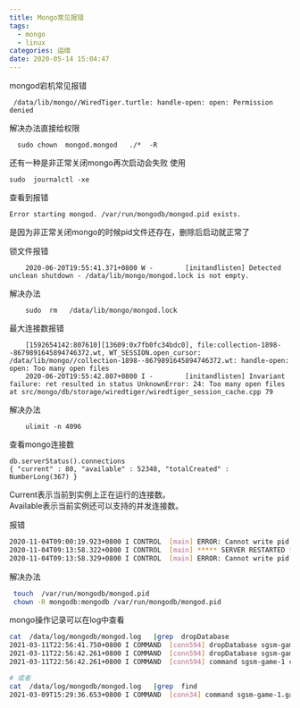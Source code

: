 ```yaml
---
title: Mongo常见报错
tags:
  - mongo
  - linux
categories: 运维
date: 2020-05-14 15:04:47
---
```


mongod宕机常见报错

     /data/lib/mongo//WiredTiger.turtle: handle-open: open: Permission denied

  解决办法直接给权限
      
      sudo chown  mongod.mongod   ./*  -R

还有一种是非正常关闭mongo再次启动会失败  使用

    sudo  journalctl -xe

查看到报错

    Error starting mongod. /var/run/mongodb/mongod.pid exists.

是因为非正常关闭mongo的时候pid文件还存在，删除后启动就正常了


锁文件报错

        2020-06-20T19:55:41.371+0800 W -        [initandlisten] Detected unclean shutdown - /data/lib/mongo/mongod.lock is not empty.

解决办法

        sudo  rm   /data/lib/mongo/mongod.lock

最大连接数报错

        [1592654142:807610][13609:0x7fb0fc34bdc0], file:collection-1898--8679891645894746372.wt, WT_SESSION.open_cursor: /data/lib/mongo//collection-1898--8679891645894746372.wt: handle-open: open: Too many open files
        2020-06-20T19:55:42.807+0800 I -        [initandlisten] Invariant failure: ret resulted in status UnknownError: 24: Too many open files at src/mongo/db/storage/wiredtiger/wiredtiger_session_cache.cpp 79

解决办法

        ulimit -n 4096


查看mongo连接数

    db.serverStatus().connections
    { "current" : 80, "available" : 52348, "totalCreated" : NumberLong(367) }


Current表示当前到实例上正在运行的连接数。
<br/>Available表示当前实例还可以支持的并发连接数。<br/>


报错
```bash
2020-11-04T09:00:19.923+0800 I CONTROL  [main] ERROR: Cannot write pid file to /var/run/mongodb/mongod.pid: No such file or directory
2020-11-04T09:13:58.322+0800 I CONTROL  [main] ***** SERVER RESTARTED *****
2020-11-04T09:13:58.329+0800 I CONTROL  [main] ERROR: Cannot write pid file to /var/run/mongodb/mongod.pid: No such file or directory
```
解决办法
```bash
 touch  /var/run/mongodb/mongod.pid
 chown -R mongodb:mongodb /var/run/mongodb/mongod.pid
```

mongo操作记录可以在log中查看
```bash
cat  /data/log/mongodb/mongod.log   |grep  dropDatabase
2021-03-11T22:56:41.750+0800 I COMMAND  [conn594] dropDatabase sgsm-game-1 starting
2021-03-11T22:56:42.261+0800 I COMMAND  [conn594] dropDatabase sgsm-game-1 finished
2021-03-11T22:56:42.261+0800 I COMMAND  [conn594] command sgsm-game-1 command: dropDatabase { dropDatabase: 1.0 } keyUpdates:0 writeConflicts:0 numYields:0 reslen:47 locks:{ Global: { acquireCount: { r: 2, w: 1, W: 1 } }, Database: { acquireCount: { W: 1 } } } protocol:op_command 511ms

# 或者
cat  /data/log/mongodb/mongod.log   |grep  find
2021-03-09T15:29:36.653+0800 I COMMAND  [conn34] command sgsm-game-1.gamedatas command: find { find: "gamedatas", filter: { dataID: 3 }, limit: 1, batchSize: 1, singleBatch: true } planSummary: IXSCAN { dataID: 1 } keysExamined:0 docsExamined:0 cursorExhausted:1 keyUpdates:0 writeConflicts:0 numYields:0 nreturned:0 reslen:127 locks:{ Global: { acquireCount: { r: 2 } }, Database: { acquireCount: { r: 1 }, acquireWaitCount: { r: 1 }, timeAcquiringMicros: { r: 119778 } }, Collection: { acquireCount: { r: 1 } } } protocol:op_query 119ms
```